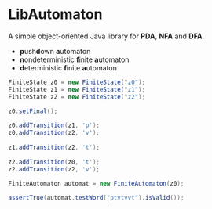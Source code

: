 LibAutomaton
============
A simple object-oriented Java library for **PDA**, **NFA** and **DFA**.

* **p**ush**d**own **a**utomaton
* **n**ondeterministic **f**inite **a**utomaton
* **d**eterministic **f**inite **a**utomaton

```java
FiniteState z0 = new FiniteState("z0");
FiniteState z1 = new FiniteState("z1");
FiniteState z2 = new FiniteState("z2");

z0.setFinal();
		
z0.addTransition(z1, 'p');
z0.addTransition(z2, 'v');
		
z1.addTransition(z2, 't');
		
z2.addTransition(z0, 't');
z2.addTransition(z2, 'v');
		
FiniteAutomaton automat = new FiniteAutomaton(z0);

assertTrue(automat.testWord("ptvtvvt").isValid());
```